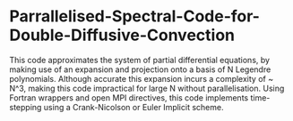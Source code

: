 # Parrallelised-Spectral-Code-for-Double-Diffusive-Convection
This code approximates the system of partial differential equations, by making use of an expansion and projection onto a basis of N Legendre polynomials. Although accurate this expansion incurs a complexity of ~ N^3, making this code impractical for large N without parallelisation. Using Fortran wrappers and open MPI directives, this code implements time-stepping using a Crank-Nicolson or Euler Implicit scheme.

